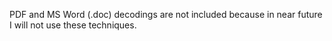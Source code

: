 PDF and MS Word (.doc) decodings are not included because in near future I will not use these techniques.
